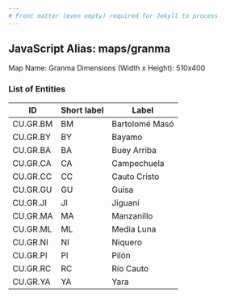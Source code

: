 ```yaml
---
# Front matter (even empty) required for Jekyll to process
---
```


## JavaScript Alias: maps/granma

Map Name: Granma
Dimensions (Width x Height): 510x400





### List of Entities

ID | Short label | Label
---|---|---|
CU.GR.BM|BM|Bartolomé Masó
CU.GR.BY|BY|Bayamo
CU.GR.BA|BA|Buey Arriba
CU.GR.CA|CA|Campechuela
CU.GR.CC|CC|Cauto Cristo
CU.GR.GU|GU|Guisa
CU.GR.JI|JI|Jiguaní
CU.GR.MA|MA|Manzanillo
CU.GR.ML|ML|Media Luna
CU.GR.NI|NI|Niquero
CU.GR.PI|PI|Pilón
CU.GR.RC|RC|Río Cauto
CU.GR.YA|YA|Yara